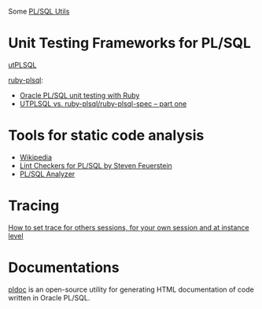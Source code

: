Some [PL/SQL Utils](https://github.com/mortenbra/alexandria-plsql-utils)

# Unit Testing Frameworks for PL/SQL

[utPLSQL](https://utplsql.github.io/)

[ruby-plsql](https://github.com/rsim/ruby-plsql):
- [Oracle PL/SQL unit testing with Ruby](http://blog.rayapps.com/2009/11/27/oracle-plsql-unit-testing-with-ruby/)
- [UTPLSQL vs. ruby-plsql/ruby-plsql-spec – part one](http://www.oraclethoughts.com/testing/utplsql-vs-ruby-plsqlruby-plsql-spec-part-one/)


# Tools for static code analysis

- [Wikipedia](https://en.wikipedia.org/wiki/List_of_tools_for_static_code_analysis#PL.2FSQL)
- [Lint Checkers for PL/SQL by Steven Feuerstein](http://stevenfeuersteinonplsql.blogspot.com/2015/04/lint-checkers-for-plsql.html)
- [PL/SQL Analyzer](https://www.salvis.com/blog/tvdca-trivadis-plsql-sql-codeanalyzer/)

# Tracing

[How to set trace for others sessions, for your own session and at instance level](http://www.petefinnigan.com/ramblings/how_to_set_trace.htm)

# Documentations

[pldoc](http://pldoc.sourceforge.net/maven-site/) is an open-source utility for generating HTML documentation of code written in Oracle PL/SQL.